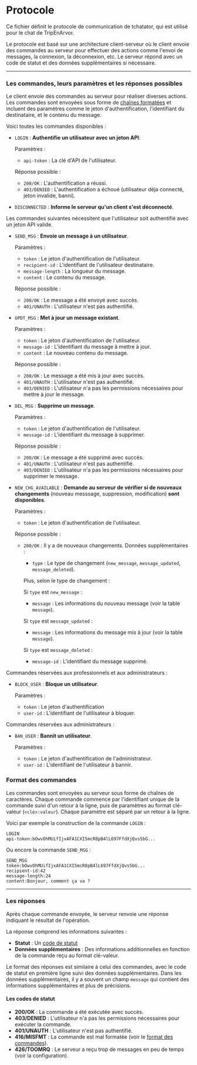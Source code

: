 # Protocole

Ce fichier définit le protocole de communication de tchatator, qui est utilisé pour le chat de TripEnArvor.

Le protocole est basé sur une architecture client-serveur où le client envoie des commandes au serveur pour effectuer des actions comme l'envoi de messages, la connexion, la déconnexion, etc. Le serveur répond avec un code de statut et des données supplémentaires si nécessaire.

---

### Les commandes, leurs paramètres et les réponses possibles

Le client envoie des commandes au serveur pour réaliser diverses actions. Les commandes sont envoyées sous forme de [chaînes formatées](#format-des-commandes) et incluent des paramètres comme le jeton d'authentification, l'identifiant du destinataire, et le contenu du message.

Voici toutes les commandes disponibles :

- `LOGIN` : **Authentifie un utilisateur avec un jeton API**.

    Paramètres :
    - `api-token` : La clé d'API de l'utilisateur.

    Réponse possible :
    - `200/OK` : L'authentification a réussi.
    - `403/DENIED` : L'authentification a échoué (utilisateur déja connecté, jeton invalide, banni).

- `DISCONNECTED` : **Informe le serveur qu'un client s'est déconnecté**.

Les commandes suivantes nécessitent que l'utilisateur soit authentifié avec un jeton API valide.

- `SEND_MSG` : **Envoie un message à un utilisateur**.

    Paramètres :
    - `token` : Le jeton d'authentification de l'utilisateur.
    - `recipient-id` : L'identifiant de l'utilisateur destinataire.
    - `message-length` : La longueur du message.
    - `content` : Le contenu du message.

    Réponse possible :
    - `200/OK` : Le message a été envoyé avec succès.
    - `401/UNAUTH` : L'utilisateur n'est pas authentifié.
- `UPDT_MSG` : **Met à jour un message existant**.

    Paramètres :
    - `token` : Le jeton d'authentification de l'utilisateur.
    - `message-id` : L'identifiant du message à mettre à jour.
    - `content` : Le nouveau contenu du message.

    Réponse possible :
    - `200/OK` : Le message a été mis à jour avec succès.
    - `401/UNAUTH` : L'utilisateur n'est pas authentifié.
    - `403/DENIED` : L'utilisateur n'a pas les permissions nécessaires pour mettre à jour le message.
- `DEL_MSG` : **Supprime un message**.

    Paramètres :
    - `token` : Le jeton d'authentification de l'utilisateur.
    - `message-id` : L'identifiant du message à supprimer.

    Réponse possible :
    - `200/OK` : Le message a été supprimé avec succès.
    - `401/UNAUTH` : L'utilisateur n'est pas authentifié.
    - `403/DENIED` : L'utilisateur n'a pas les permissions nécessaires pour supprimer le message.
- `NEW_CHG_AVAILABLE` : **Demande au serveur de vérifier si de nouveaux changements** (nouveau messsage, suppression, modification) **sont disponibles**.

    Paramètres :
    - `token` : Le jeton d'authentification de l'utilisateur.

    Réponse possible :
    - `200/OK` : Il y a de nouveaux changements.
        Données supplémentaires :
        - `type` : Le type de changement (`new_message`, `message_updated`, `message_deleted`).

        Plus, selon le type de changement :

        Si `type` est `new_message` :
        - `message` : Les informations du nouveau message (voir la table `message`).

        Si `type` est `message_updated` :
        - `message` : Les informations du message mis à jour (voir la table `message`).

        Si `type` est `message_deleted` :
        - `message-id` : L'identifiant du message supprimé.

Commandes réservées aux professionnels et aux administrateurs :

- `BLOCK_USER` : **Bloque un utilisateur**.

    Paramètres :
    - `token` : Le jeton d'authentification
    - `user-id` : L'identifiant de l'utilisateur à bloquer.

Commandes réservées aux administrateurs :

- `BAN_USER` : **Bannit un utilisateur**.

    Paramètres :
    - `token` : Le jeton d'authentification de l'administrateur.
    - `user-id` : L'identifiant de l'utilisateur à bannir.

### Format des commandes


Les commandes sont envoyées au serveur sous forme de chaînes de caractères. Chaque commande commence par l'identifiant unique de la commande suivi d'un retour à la ligne, puis de paramètres au format clé-valeur (`<clé>:valeur`). Chaque paramètre est séparé par un retour à la ligne.

Voici par exemple la construction de la commande `LOGIN` :

```
LOGIN
api-token:bOwvOhMUifIjxAFA1CXI5mcR8pB4lL697FfdXjQvs5bG...
```

Ou encore la commande `SEND_MSG` :

```
SEND_MSG
token:bOwvOhMUifIjxAFA1CXI5mcR8pB4lL697FfdXjQvs5bG...
recipient-id:42
message-length:24
content:Bonjour, comment ça va ?
```

---

### Les réponses

Après chaque commande envoyée, le serveur renvoie une réponse indiquant le résultat de l'opération. 

La réponse comprend les informations suivantes :

- **Statut** : Un [code de statut](#les-codes-de-statut)
- **Données supplémentaires** : Des informations additionnelles en fonction de la commande reçu au format clé-valeur.

Le format des réponses est similaire à celui des commandes, avec le code de statut en première ligne suivi des données supplémentaires. Dans les données supplémentaires, il y a souvent un champ `message` qui contient des informations supplémentaires et plus de précisions.

#### Les codes de statut

- **200/OK** : La commande a été exécutée avec succès.
- **403/DENIED** : L'utilisateur n'a pas les permissions nécessaires pour exécuter la commande.
- **401/UNAUTH** : L'utilisateur n'est pas authentifié.
- **416/MISFMT** : La commande est mal formatée (voir le [format des commandes](#format-des-commandes)).
- **426/TOOMRQ** : Le serveur a reçu trop de messages en peu de temps (voir la configuration).
